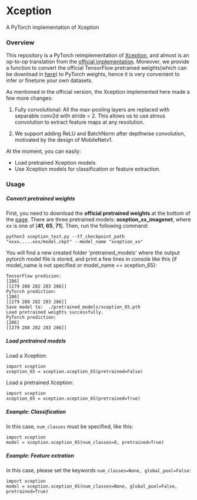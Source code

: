 # Xception
A PyTorch implementation of Xception

### Overview

This repository is a PyTorch reimplementation of [Xception](https://arxiv.org/abs/1610.02357), and almost is an op-to-op translation from the [official implementation](https://github.com/tensorflow/models/blob/master/research/deeplab/core/xception.py). Moreover, we provide a function to convert the official TensorFlow pretrained weights(which can be download in [here](https://github.com/tensorflow/models/blob/master/research/deeplab/g3doc/model_zoo.md)) to PyTorch weights, hence it is very convenient to infer or finetune your own datasets.

As mentioned in the official version, the Xception implemented here made a few more changes:
1. Fully convolutional: All the max-pooling layers are replaced with separable
  conv2d with stride = 2. This allows us to use atrous convolution to extract
  feature maps at any resolution.

2. We support adding ReLU and BatchNorm after depthwise convolution, motivated
  by the design of MobileNetv1.
 
At the moment, you can easily:
+ Load pretrained Xception models
+ Use Xception models for classification or feature extraction.
 
 
### Usage

##### Convert pretrained weights

First, you need to download the **official pretrained weights** at the bottom of the [page](https://github.com/tensorflow/models/blob/master/research/deeplab/g3doc/model_zoo.md). There are three pretrained models:  **xception_xx_imagenet**, where xx is one of [**41**, **65**, **71**]. Then, run the following command:
```
python3 xception_test.py --tf_checkpoint_path "xxxx.....xxx/model.ckpt" --model_name "xception_xx"
```
You will find a new created folder 'pretrained_models' where the output pytorch model file is stored, and print a few lines in console like this (if model_name is not specified or model_name == xception_65):
```
TensorFlow predicion:
[286]
[[279 288 282 283 286]]
PyTorch prediction:
[286]
[[279 288 282 283 286]]
Save model to:  ./pretrained_models/xception_65.pth
Load pretrained weights successfully.
PyTorch prediction:
[286]
[[279 288 282 283 286]]
```

##### Load pretrained models

Load a Xception:
```
import xception
xception_65 = xception.xception_65(pretrained=False)
```
Load a pretrained Xception:
```
import xception
xception_65 = xception.xception_65(pretrained=True)
```

##### Example: Classification

In this case, `num_classes` must be specified, like this:
```
import xception
model = xception.xception_65(num_classes=8, pretrained=True)
```

##### Example: Feature extration

In this case, please set the keywords `num_classes=None, global_pool=False`:
```
import xception
model = xception.xception_65(num_classes=None, global_pool=False, pretrained=True)
```
